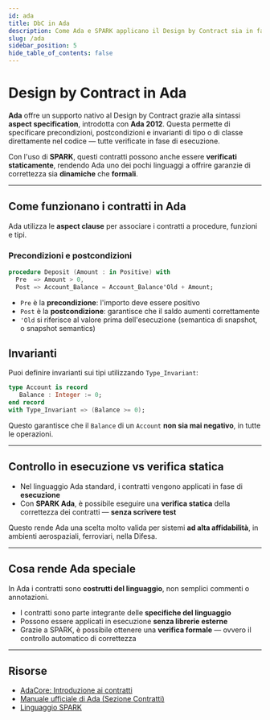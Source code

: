 ```yaml
---
id: ada
title: DbC in Ada
description: Come Ada e SPARK applicano il Design by Contract sia in fase di esecuzione che con verifica statica, grazie a funzionalità native del linguaggio.
slug: /ada
sidebar_position: 5
hide_table_of_contents: false
---
```


# Design by Contract in Ada

**Ada** offre un supporto nativo al Design by Contract grazie alla sintassi **aspect specification**, introdotta con **Ada 2012**. Questa permette di specificare precondizioni, postcondizioni e invarianti di tipo o di classe direttamente nel codice — tutte verificate in fase di esecuzione.

Con l'uso di **SPARK**, questi contratti possono anche essere **verificati staticamente**, rendendo Ada uno dei pochi linguaggi a offrire garanzie di correttezza sia **dinamiche** che **formali**.

---

## Come funzionano i contratti in Ada

Ada utilizza le **aspect clause** per associare i contratti a procedure, funzioni e tipi.

### Precondizioni e postcondizioni

```ada
procedure Deposit (Amount : in Positive) with
  Pre  => Amount > 0,
  Post => Account_Balance = Account_Balance'Old + Amount;
```

- `Pre` è la **precondizione**: l'importo deve essere positivo
- `Post` è la **postcondizione**: garantisce che il saldo aumenti correttamente
- `'Old` si riferisce al valore prima dell'esecuzione (semantica di snapshot, o snapshot semantics)

## Invarianti

Puoi definire invarianti sui tipi utilizzando `Type_Invariant`:

```ada
type Account is record
   Balance : Integer := 0;
end record
with Type_Invariant => (Balance >= 0);
```

Questo garantisce che il `Balance` di un `Account` **non sia mai negativo**, in tutte le operazioni.

---

## Controllo in esecuzione vs verifica statica

- Nel linguaggio Ada standard, i contratti vengono applicati in fase di **esecuzione**
- Con **SPARK Ada**, è possibile eseguire una **verifica statica** della correttezza dei contratti — **senza scrivere test**

Questo rende Ada una scelta molto valida per sistemi **ad alta affidabilità**, in ambienti aerospaziali, ferroviari, nella Difesa.

---

## Cosa rende Ada speciale

In Ada i contratti sono **costrutti del linguaggio**, non semplici commenti o annotazioni.

- I contratti sono parte integrante delle **specifiche del linguaggio**
- Possono essere applicati in esecuzione **senza librerie esterne**
- Grazie a SPARK, è possibile ottenere una **verifica formale** — ovvero il controllo automatico di correttezza

---

## Risorse

- [AdaCore: Introduzione ai contratti](https://blog.adacore.com/the-case-for-contracts)
- [Manuale ufficiale di Ada (Sezione Contratti)](https://learn.adacore.com/courses/intro-to-ada/chapters/contracts.html)
- [Linguaggio SPARK](https://www.adacore.com/about-spark)
